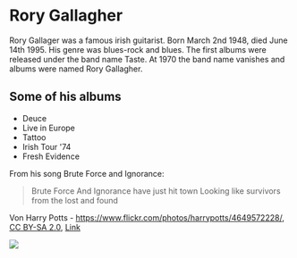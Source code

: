 # Rory Gallagher

Rory Gallager was a famous irish guitarist. Born March 2nd 1948, died June 14th 1995.
His genre was blues-rock and blues.
The first albums were released under the band name Taste. At 1970 the band name vanishes and albums were named Rory Gallagher.


## Some of his albums

* Deuce
* Live in Europe
* Tattoo
* Irish Tour '74
* Fresh Evidence

From his song Brute Force and Ignorance:
> Brute Force And Ignorance have just hit town
> Looking like survivors from the lost and found

Von Harry Potts - <a rel="nofollow" class="external free" href="https://www.flickr.com/photos/harrypotts/4649572228/">https://www.flickr.com/photos/harrypotts/4649572228/</a>, <a href="https://creativecommons.org/licenses/by-sa/2.0" title="Creative Commons Attribution-Share Alike 2.0">CC BY-SA 2.0</a>, <a href="https://commons.wikimedia.org/w/index.php?curid=10721614">Link</a>

<img src="https://upload.wikimedia.org/wikipedia/commons/thumb/2/2a/Rory_Gallagher_1982.jpg/800px-Rory_Gallagher_1982.jpg"/>
